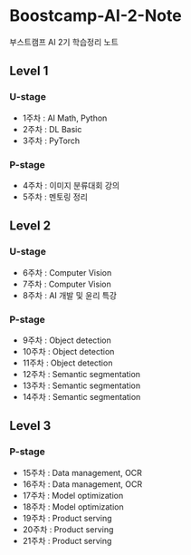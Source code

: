 # Boostcamp-AI-2-Note

부스트캠프 AI 2기 학습정리 노트

## Level 1
### U-stage
- 1주차 : AI Math, Python
- 2주차 : DL Basic
- 3주차 : PyTorch

### P-stage
- 4주차 : 이미지 분류대회 강의
- 5주차 : 멘토링 정리

## Level 2
### U-stage
- 6주차 : Computer Vision
- 7주차 : Computer Vision
- 8주차 : AI 개발 및 윤리 특강

### P-stage
- 9주차 : Object detection
- 10주차 : Object detection
- 11주차 : Object detection
- 12주차 : Semantic segmentation
- 13주차 : Semantic segmentation
- 14주차 : Semantic segmentation

## Level 3
### P-stage
- 15주차 : Data management, OCR
- 16주차 : Data management, OCR
- 17주차 : Model optimization
- 18주차 : Model optimization
- 19주차 : Product serving
- 20주차 : Product serving
- 21주차 : Product serving
